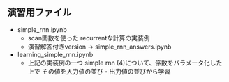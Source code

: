 ## 演習用ファイル

- simple_rnn.ipynb
   - scan関数を使った recurrentな計算の実装例
   - 演習解答付きversion → simple_rnn_answers.ipynb
- learning_simple_rnn.ipynb
   - 上記の実装例の一つ simple rnn (4)について、係数をパラメータ化した上で
     その値を入力値の並び・出力値の並びから学習



